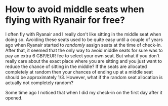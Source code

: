 # How to avoid middle seats when flying with Ryanair for free?

I often fly with Ryanair and I really don't like sitting in the middle seat when doing so. Avoiding these seats used to be quite easy until a couple of years ago when Ryanair started to *randomly* assign seats at the time of check-in. After that, it seemed that the only way to avoid middle seats for sure was to pay an extra 6 GBP/EUR fee to select your own seat. But what if you don't really care about the exact place where you are sitting and you just want to reduce the chance of sitting in the middle? If the seats are allocated completely at random then your chances of ending up at a middle seat should be approximately 1/3. However, what if the random seat allocation is actually not completely random? 

Some time ago I noticed that when I did my check-in on the first day after it opened.
